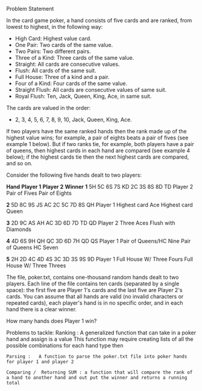 Problem Statement

In the card game poker, a hand consists of five cards and are ranked, from lowest to highest, in the following way:

* High Card: Highest value card.
* One Pair: Two cards of the same value.
* Two Pairs: Two different pairs.
* Three of a Kind: Three cards of the same value.
* Straight: All cards are consecutive values.
* Flush: All cards of the same suit.
* Full House: Three of a kind and a pair.
* Four of a Kind: Four cards of the same value.
* Straight Flush: All cards are consecutive values of same suit.
* Royal Flush: Ten, Jack, Queen, King, Ace, in same suit.

The cards are valued in the order:
* 2, 3, 4, 5, 6, 7, 8, 9, 10, Jack, Queen, King, Ace.

If two players have the same ranked hands then the rank made up of the highest value wins; for example, a pair of eights beats a pair of fives (see example 1 below). But if two ranks tie, for example, both players have a pair of queens, then highest cards in each hand are compared (see example 4 below); if the highest cards tie then the next highest cards are compared, and so on.

Consider the following five hands dealt to two players:

**Hand**	 	**Player 1**	 	**Player 2**	 	**Winner**
**1**	 	5H 5C 6S 7S KD       2C 3S 8S 8D TD  Player 2
        Pair of Fives         Pair of Eights

**2**	 	5D 8C 9S JS AC 	    2C 5C 7D 8S QH   Player 1
      Highest card Ace    Highest card Queen

**3**	 2D 9C AS AH AC      3D 6D 7D TD QD    Player 2
        Three Aces     Flush with Diamonds

**4**	 	4D 6S 9H QH QC    3D 6D 7H QD QS  	 Player 1
  Pair of Queens/HC Nine  Pair of Queens HC Seven

**5**	 2H 2D 4C 4D 4S   3C 3D 3S 9S 9D       Player 1
Full House W/ Three Fours Full House W/ Three Threes

The file, poker.txt, contains one-thousand random hands dealt to two players. Each line of the file contains ten cards (separated by a single space): the first five are Player 1's cards and the last five are Player 2's cards. You can assume that all hands are valid (no invalid characters or repeated cards), each player's hand is in no specific order, and in each hand there is a clear winner.

How many hands does Player 1 win?

Problems to tackle:
    Ranking :  A generalized function that can take in a poker hand and assign is a value
      This function may require creating lists of all the possible combinations for each hand type then 

    Parsing :   A function to parse the poker.txt file into poker hands for player 1 and player 2

    Comparing /  Returning SUM : a function that will compare the rank of a hand to another hand and out put the winner and returns a running total
